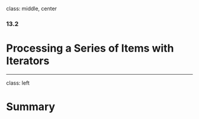 class: middle, center

### 13.2

# Processing a Series of Items with Iterators

---

class: left

# Summary
